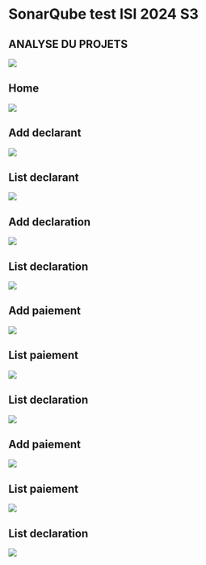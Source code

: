 <h1>SonarQube test ISI 2024 S3</h1>
<h2>ANALYSE DU PROJETS</h2>
<img src="/screenshots/s18.png" />
<h2>Home</h2>
<img src="/screenshots/s1.png" />
<h2>Add declarant</h2>
<img src="/screenshots/s2.png" />
<h2>List declarant</h2>
<img src="/screenshots/s3.png" />
<h2>Add declaration</h2>
<img src="/screenshots/s4.png" />
<h2>List declaration</h2>
<img src="/screenshots/s5.png" />
<h2>Add paiement</h2>
<img src="/screenshots/s6.png" />
<h2>List paiement</h2>
<img src="/screenshots/s7.png" />
<h2>List declaration</h2>
<img src="/screenshots/s8.png" />
<h2>Add paiement</h2>
<img src="/screenshots/s9.png" />
<h2>List paiement</h2>
<img src="/screenshots/s10.png" />
<h2>List declaration</h2>
<img src="/screenshots/s11.png" />
